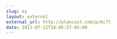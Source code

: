 ```yaml
---
slug: ey
layout: external
external_url: http://plancast.com/p/6c7l
date: 2011-07-12T16:05:57-05:00
---
```

